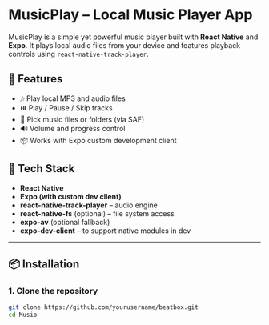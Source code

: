 # MusicPlay – Local Music Player App

MusicPlay is a simple yet powerful music player built with **React Native** and **Expo**. It plays local audio files from your device and features playback controls using `react-native-track-player`.

## 📱 Features

- 🎶 Play local MP3 and audio files
- ⏯️ Play / Pause / Skip tracks
- 📂 Pick music files or folders (via SAF)
- 🔊 Volume and progress control
- 📦 Works with Expo custom development client

## 🚀 Tech Stack

- **React Native**
- **Expo (with custom dev client)**
- **react-native-track-player** – audio engine
- **react-native-fs** (optional) – file system access
- **expo-av** (optional fallback)
- **expo-dev-client** – to support native modules in dev

---

## 📦 Installation

### 1. Clone the repository
```bash
git clone https://github.com/yourusername/beatbox.git
cd Musio
